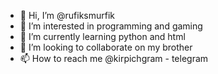 - 👋 Hi, I’m @rufiksmurfik
- 👀 I’m interested in programming and gaming
- 🌱 I’m currently learning python and html
- 💞️ I’m looking to collaborate on my brother
- 📫 How to reach me @kirpichgram - telegram

<!---
rufiksmurfik/rufiksmurfik is a ✨ special ✨ repository because its `README.md` (this file) appears on your GitHub profile.
You can click the Preview link to take a look at your changes.
--->

